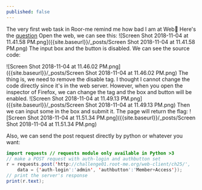 ```yaml
---
published: false
---
```

The very first web task in Roor-me remind me how bad I am at Web🌚
Here's the [question](https://www.root-me.org/en/Challenges/Web-Client/HTML-disabled-buttons?lang=en&action_solution=voir&debut_affiche_solutions=2#pagination_affiche_solutions)
Open the web, we can see this:
![Screen Shot 2018-11-04 at 11.41.58 PM.png]({{site.baseurl}}/_posts/Screen Shot 2018-11-04 at 11.41.58 PM.png)
The input box and the button is disabled. We can see the source code:

![Screen Shot 2018-11-04 at 11.46.02 PM.png]({{site.baseurl}}/_posts/Screen Shot 2018-11-04 at 11.46.02 PM.png)
The thing is, we need to remove the disable tag. I thought I cannot change the code directly since it's in the web server. However, when you open the inspector of Firefox, we can change the tag and the box and button will be enabled. 
![Screen Shot 2018-11-04 at 11.49.13 PM.png]({{site.baseurl}}/_posts/Screen Shot 2018-11-04 at 11.49.13 PM.png)
Then we can input some in the box and submit it. The page will return the flag:
![Screen Shot 2018-11-04 at 11.51.34 PM.png]({{site.baseurl}}/_posts/Screen Shot 2018-11-04 at 11.51.34 PM.png)

Also, we can send the post request directly by python or whatever you want:
```java
import requests // requests module only available in Python >3
// make a POST request with auth-login and authbutton set
r = requests.post('http://challenge01.root-me.org/web-client/ch25/',
    data = {'auth-login':'admin', 'authbutton':'Member+Access'});
// print the server's response
print(r.text);
```